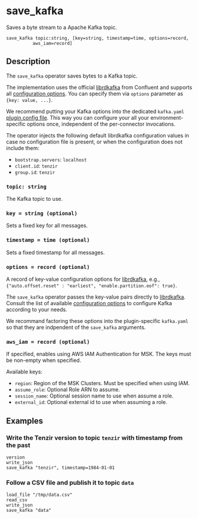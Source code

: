 # save_kafka

Saves a byte stream to a Apache Kafka topic.

```tql
save_kafka topic:string, [key=string, timestamp=time, options=record,
          aws_iam=record]
```

## Description

The `save_kafka` operator saves bytes to a Kafka topic.

The implementation uses the official [librdkafka][librdkafka] from Confluent and
supports all [configuration options][librdkafka-options]. You can specify them
via `options` parameter as `{key: value, ...}`.

We recommend putting your Kafka options into the dedicated `kafka.yaml` [plugin
config file](../../configuration.md#load-plugins). This way you can configure
your all your environment-specific options once, independent of the
per-connector invocations.

[librdkafka]: https://github.com/confluentinc/librdkafka
[librdkafka-options]: https://github.com/confluentinc/librdkafka/blob/master/CONFIGURATION.md

The operator injects the following default librdkafka configuration values in
case no configuration file is present, or when the configuration does not
include them:

- `bootstrap.servers`: `localhost`
- `client.id`: `tenzir`
- `group.id`: `tenzir`

### `topic: string`

The Kafka topic to use.

### `key = string (optional)`

Sets a fixed key for all messages.

### `timestamp = time (optional)`

Sets a fixed timestamp for all messages.

### `options = record (optional)`

A record of key-value configuration options for
[librdkafka][librdkafka], e.g., `{"auto.offset.reset" : "earliest",
"enable.partition.eof": true}`.

The `save_kafka` operator passes the key-value pairs directly to
[librdkafka][librdkafka]. Consult the list of available [configuration
options][librdkafka-options] to configure Kafka according to your needs.

We recommand factoring these options into the plugin-specific `kafka.yaml` so
that they are indpendent of the `save_kafka` arguments.

### `aws_iam = record (optional)`

If specified, enables using AWS IAM Authentication for MSK. The keys must be
non-empty when specified.

Available keys:
- `region`: Region of the MSK Clusters. Must be specified when using IAM.
- `assume_role`: Optional Role ARN to assume.
- `session_name`: Optional session name to use when assume a role.
- `external_id`: Optional external id to use when assuming a role.

## Examples

### Write the Tenzir version to topic `tenzir` with timestamp from the past

```tql
version
write_json
save_kafka "tenzir", timestamp=1984-01-01
```

### Follow a CSV file and publish it to topic `data`

```tql
load_file "/tmp/data.csv"
read_csv
write_json
save_kafka "data"
```
